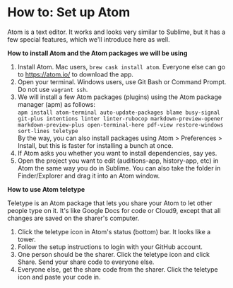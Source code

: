 # How to: Set up Atom


Atom is a text editor. It works and looks very similar to Sublime, but it has a few special features, which we'll introduce here as well.

**How to install Atom and the Atom packages we will be using**

 1. Install Atom. Mac users, `brew cask install atom`. Everyone else can go to https://atom.io/ to download the app.
 2. Open your terminal. Windows users, use Git Bash or Command Prompt. Do not use `vagrant ssh`.
 3. We will install a few Atom packages (plugins) using the Atom package manager (apm) as follows:\
    `apm install atom-terminal auto-update-packages blame busy-signal git-plus intentions linter linter-rubocop markdown-preview-opener markdown-preview-plus open-terminal-here pdf-view restore-windows sort-lines teletype`\
    By the way, you can also install packages using Atom > Preferences > Install, but this is faster for installing a bunch at once.
  4. If Atom asks you whether you want to install dependencies, say yes.
  5. Open the project you want to edit (auditions-app, history-app, etc) in Atom the same way you do in Sublime. You can also take the folder in Finder/Explorer and drag it into an Atom window.


**How to use Atom teletype**

Teletype is an Atom package that lets you share your Atom to let other people type on it. It's like Google Docs for code or Cloud9, except that all changes are saved on the sharer's computer.

 1. Click the teletype icon in Atom's status (bottom) bar. It looks like a tower.
 2. Follow the setup instructions to login with your GitHub account.
 3. One person should be the sharer. Click the teletype icon and click Share. Send your share code to everyone else.
 4. Everyone else, get the share code from the sharer. Click the teletype icon and paste your code in.
